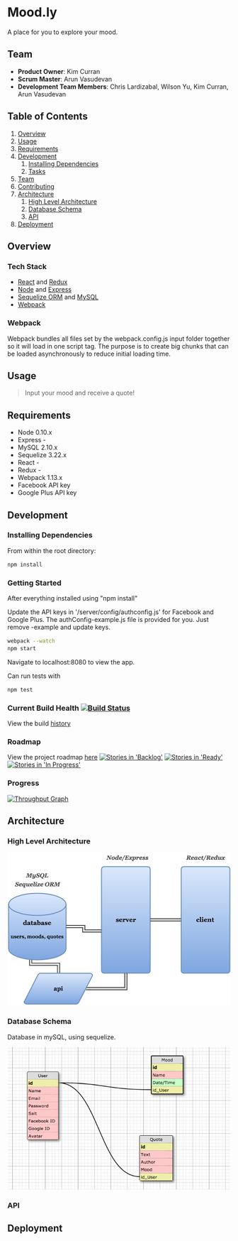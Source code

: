 # Mood.ly

A place for you to explore your mood.

## Team

  - __Product Owner__: Kim Curran
  - __Scrum Master__: Arun Vasudevan
  - __Development Team Members__: Chris Lardizabal, Wilson Yu, Kim Curran, Arun Vasudevan

## Table of Contents

1. [Overview](#Overview)
1. [Usage](#Usage)
1. [Requirements](#requirements)
1. [Development](#development)
    1. [Installing Dependencies](#installing-dependencies)
    1. [Tasks](#tasks)
1. [Team](#team)
1. [Contributing](#contributing)
1. [Architecture](#architecture)
	1. [High Level Architecture](#high-level-architecture)
	1. [Database Schema](#database-schema)
	1. [API](#api)
1. [Deployment](#deployment)

## Overview

### Tech Stack

- [React](https://facebook.github.io/react/) and [Redux](http://redux.js.org/)
- [Node](https://nodejs.org/en/) and [Express](http://expressjs.com/)
- [Sequelize ORM](http://docs.sequelizejs.com/en/latest/) and [MySQL](https://www.mysql.com/)
- [Webpack](https://www.npmjs.com/package/webpack)

### Webpack

Webpack bundles all files set by the webpack.config.js input folder together so it will load in one script tag. The purpose is to create big chunks that can be loaded asynchronously to reduce initial loading time.


## Usage

> Input your mood and receive a quote!

## Requirements

- Node 0.10.x
- Express -
- MySQL 2.10.x
- Sequelize 3.22.x
- React -
- Redux -
- Webpack 1.13.x
- Facebook API key
- Google Plus API key


## Development

### Installing Dependencies

From within the root directory:

```sh
npm install
```

### Getting Started

After everything installed using "npm install"

Update the API keys in '/server/config/authconfig.js' for Facebook and Google Plus. The authConfig-example.js file is provided for you. Just remove -example and update keys.  


```sh
webpack --watch
npm start
```

Navigate to localhost:8080 to view the app.

Can run tests with

```sh
npm test
```



### Current Build Health [![Build Status](https://travis-ci.org/MysteriousBagel/mood.ly/.svg?branch=master)](https://travis-ci.org/MysteriousBagel/mood.ly/)
View the build [history](https://travis-ci.org/MysteriousBagel/mood.ly/builds)

### Roadmap

View the project roadmap [here](https://waffle.io/MysteriousBagel/mood.ly)
[![Stories in 'Backlog'](https://badge.waffle.io/MysteriousBagel/mood.ly.svg?label=Backlog&title=Backlog)](https://waffle.io/MysteriousBagel/mood.ly)
[![Stories in 'Ready'](https://badge.waffle.io/MysteriousBagel/mood.ly.svg?label=Ready&title=Ready)](https://waffle.io/MysteriousBagel/mood.ly)
[![Stories in 'In Progress'](https://badge.waffle.io/MysteriousBagel/mood.ly.svg?label=In%20Progress&title=In%20Progress)](https://waffle.io/MysteriousBagel/mood.ly)

### Progress

[![Throughput Graph](https://graphs.waffle.io/MysteriousBagel/mood.ly/throughput.svg)](https://waffle.io/MysteriousBagel/mood.ly/metrics/throughput)

## Architecture

### High Level Architecture

![Architecture Diagram](/readmefiles/archdiagram.png)

### Database Schema
Database in mySQL, using sequelize.

![Database Schema](/readmefiles/databaseSchema.png)

### API


## Deployment
